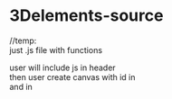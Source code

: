 # 3Delements-source
//temp:<br>
just .js file with functions<br>

user will include js in header<br>
then user create canvas with id in <body><br>
and in <script>just calling something like "button(canvas_id,size,color,library)"<br>

i think it will be awesome support babylon and three.js - cuz more people can use it<br>
and examples on codepen - usefull scenarious<br>
//
